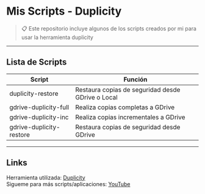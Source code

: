 # Mis Scripts - Duplicity

> 📋 Este repositorio incluye algunos de los scripts creados por mi para usar la herramienta duplicity

---

## Lista de Scripts

| Script | Función |
| ------ | ------- |
| duplicity-restore | Restaura copias de seguridad desde GDrive o Local |
| gdrive-duplicity-full | Realiza copias completas a GDrive |
| gdrive-duplicity-inc | Realiza copias incrementales a GDrive |
| gdrive-duplicity-restore | Restaura copias de seguridad desde GDrive |

---

## Links

Herramienta utilizada: [Duplicity](https://duplicity.gitlab.io/)\
Sigueme para más scripts/aplicaciones: [YouTube](https://youtube.com/CristianPvP)
